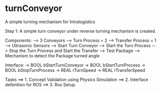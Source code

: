 # turnConveyor
A simple turning mechanism for Intralogistics

Step 1:
A simple turn conveyor under reverse turning mechanism is created. 

Components:
    --> 3 Conveyors
        --> Turn Process        = 2
        --> Transfer Process    = 1
    --> Ultrasonic Sensors
        --> Start Turn Conveyor
        --> Start the Turn Process
        --> Stop the Turn Process and Start the Transfer
    --> Test Package
    --> Mechanism to detect the Package turned angle


Interface:
    -> BOOL bStartTurnConveyor
    -> BOOL bStartTurnProcess
    -> BOOL bStopTurnProcess
    -> REAL rTurnSpeed
    -> REAL rTransferSpeed

Tasks
    ==> 1. Concept Validation using Physics Simulation
    ==> 2. Interface defenition for ROS
    ==> 3. Ros Setup. 
